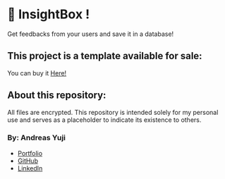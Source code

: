 # 💬 InsightBox !
Get feedbacks from your users and save it in a database!

## This project is a template available for sale:
You can buy it [Here!](https://code.com.br/p/insightbox)

## About this repository:
All files are encrypted. 
This repository is intended solely for my personal use and serves as a placeholder to indicate its existence to others.


### By: Andreas Yuji
- [Portfolio](https://andreas-yuji-fujiki.github.io/portfolio)
- [GitHub](https://github.com/andreas-yuji-fujiki)
- [LinkedIn](www.linkedin.com/in/andreas-yuji-fujiki-a08633321)